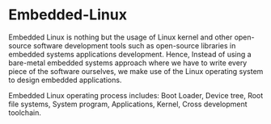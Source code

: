 # Embedded-Linux
Embedded Linux is nothing but the usage of Linux kernel and other open-source software development tools such as open-source libraries in embedded systems applications development. Hence, Instead of using a bare-metal embedded systems approach where we have to write every piece of the software ourselves, we make use of the Linux operating system to design embedded applications.


Embedded Linux operating process includes:
    Boot Loader,
    Device tree,
    Root file systems,
    System program,
    Applications,
    Kernel,
    Cross development toolchain.
    
    
 


